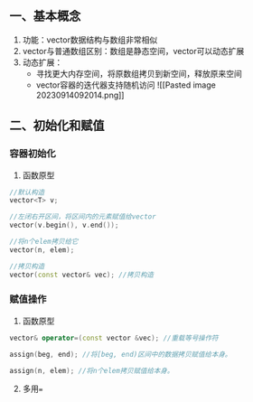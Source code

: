 ## 一、基本概念
1. 功能：vector数据结构与数组非常相似
2. vector与普通数组区别：数组是静态空间，vector可以动态扩展
3. 动态扩展：
	+ 寻找更大内存空间，将原数组拷贝到新空间，释放原来空间
	+ vector容器的迭代器支持随机访问
![[Pasted image 20230914092014.png]]
		
## 二、初始化和赋值
### 容器初始化
1. 函数原型
```cpp
//默认构造
vector<T> v;

//左闭右开区间，将区间内的元素赋值给vector
vector(v.begin(), v.end()); 

//将n个elem拷贝给它
vector(n, elem); 

//拷贝构造
vector(const vector& vec); //拷贝构造
```

### 赋值操作
1. 函数原型
```cpp
vector& operator=(const vector &vec); //重载等号操作符 

assign(beg, end); //将[beg, end)区间中的数据拷贝赋值给本身。 

assign(n, elem); //将n个elem拷贝赋值给本身。
```
2. 多用`=`